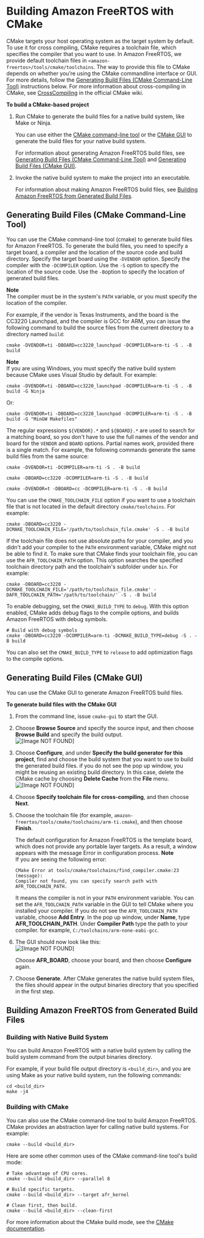 # Building Amazon FreeRTOS with CMake<a name="building-cmake"></a>

CMake targets your host operating system as the target system by default\. To use it for cross compiling, CMake requires a toolchain file, which specifies the compiler that you want to use\. In Amazon FreeRTOS, we provide default toolchain files in `<amazon-freertos>/tools/cmake/toolchains`\. The way to provide this file to CMake depends on whether you’re using the CMake commandline interface or GUI\. For more details, follow the [Generating Build Files \(CMake Command\-Line Tool\)](#cmake-gen-cli) instructions below\. For more information about cross\-compiling in CMake, see [CrossCompiling](https://gitlab.kitware.com/cmake/community/wikis/doc/cmake/CrossCompiling) in the official CMake wiki\.

**To build a CMake\-based project**

1. Run CMake to generate the build files for a native build system, like Make or Ninja\.

   You can use either the [CMake command\-line tool](https://cmake.org/cmake/help/latest/manual/cmake.1.html) or the [CMake GUI](https://cmake.org/cmake/help/latest/manual/cmake-gui.1.html) to generate the build files for your native build system\.

   For information about generating Amazon FreeRTOS build files, see [Generating Build Files \(CMake Command\-Line Tool\)](#cmake-gen-cli) and [Generating Build Files \(CMake GUI\)](#cmake-gen-gui)\.

1. Invoke the native build system to make the project into an executable\.

   For information about making Amazon FreeRTOS build files, see [Building Amazon FreeRTOS from Generated Build Files](#cmake-build)\.

## Generating Build Files \(CMake Command\-Line Tool\)<a name="cmake-gen-cli"></a>

You can use the CMake command\-line tool \(cmake\) to generate build files for Amazon FreeRTOS\. To generate the build files, you need to specify a target board, a compiler and the location of the source code and build directory\. Specify the target board using the `-DVENDOR` option\. Specify the compiler with the `-DCOMPILER` option\. Use the `-S` option to specify the location of the source code\. Use the `-B`option to specify the location of generated build files\.

**Note**  
The compiler must be in the system's `PATH` variable, or you must specify the location of the compiler\.

For example, if the vendor is Texas Instruments, and the board is the CC3220 Launchpad, and the compiler is GCC for ARM, you can issue the following command to build the source files from the current directory to a directory named `build`:

```
cmake -DVENDOR=ti -DBOARD=cc3220_launchpad -DCOMPILER=arm-ti -S . -B build
```

**Note**  
If you are using Windows, you must specify the native build system because CMake uses Visual Studio by default\. For example:  

```
cmake -DVENDOR=ti -DBOARD=cc3220_launchpad -DCOMPILER=arm-ti -S . -B build -G Ninja
```
Or:  

```
cmake -DVENDOR=ti -DBOARD=cc3220_launchpad -DCOMPILER=arm-ti -S . -B build -G "MinGW Makefiles"
```

The regular expressions `${VENDOR}.*` and `${BOARD}.*` are used to search for a matching board, so you don't have to use the full names of the vendor and board for the `VENDOR` and `BOARD` options\. Partial names work, provided there is a single match\. For example, the following commands generate the same build files from the same source:

```
cmake -DVENDOR=ti -DCOMPILER=arm-ti -S . -B build
```

```
cmake -DBOARD=cc3220 -DCOMPILER=arm-ti -S . -B build
```

```
cmake -DVENDOR=t -DBOARD=cc -DCOMPILER=arm-ti -S . -B build
```

You can use the `CMAKE_TOOLCHAIN_FILE` option if you want to use a toolchain file that is not located in the default directory `cmake/toolchains`\. For example:

```
cmake -DBOARD=cc3220 -DCMAKE_TOOLCHAIN_FILE='/path/to/toolchain_file.cmake' -S . -B build
```

If the toolchain file does not use absolute paths for your compiler, and you didn't add your compiler to the `PATH` environment variable, CMake might not be able to find it\. To make sure that CMake finds your toolchain file, you can use the `AFR_TOOLCHAIN_PATH` option\. This option searches the specified toolchain directory path and the toolchain's subfolder under `bin`\. For example:

```
cmake -DBOARD=cc3220 -DCMAKE_TOOLCHAIN_FILE='/path/to/toolchain_file.cmake' -DAFR_TOOLCHAIN_PATH='/path/to/toolchain/' -S . -B build
```

To enable debugging, set the `CMAKE_BUILD_TYPE` to `debug`\. With this option enabled, CMake adds debug flags to the compile options, and builds Amazon FreeRTOS with debug symbols\.

```
# Build with debug symbols
cmake -DBOARD=cc3220 -DCOMPILER=arm-ti -DCMAKE_BUILD_TYPE=debug -S . -B build
```

You can also set the `CMAKE_BUILD_TYPE` to `release` to add optimization flags to the compile options\.

## Generating Build Files \(CMake GUI\)<a name="cmake-gen-gui"></a>

You can use the CMake GUI to generate Amazon FreeRTOS build files\.

**To generate build files with the CMake GUI**

1. From the command line, issue `cmake-gui` to start the GUI\.

1. Choose **Browse Source** and specify the source input, and then choose **Browse Build** and specify the build output\.  
![\[Image NOT FOUND\]](http://docs.aws.amazon.com/freertos/latest/userguide/images/cmake-gui1.png)

1. Choose **Configure**, and under **Specify the build generator for this project**, find and choose the build system that you want to use to build the generated build files\. if you do not see the pop up window, you might be reusing an existing build directory\. In this case, delete the CMake cache by choosing **Delete Cache** from the **File** menu\.  
![\[Image NOT FOUND\]](http://docs.aws.amazon.com/freertos/latest/userguide/images/cmake-gui2.png)

1. Choose **Specify toolchain file for cross\-compiling**, and then choose **Next**\.

1. Choose the toolchain file \(for example, `amazon-freertos/tools/cmake/toolchains/arm-ti.cmake`\), and then choose **Finish**\.

   The default configuration for Amazon FreeRTOS is the template board, which does not provide any portable layer targets\. As a result, a window appears with the message Error in configuration process\.
**Note**  
If you are seeing the following error:  

   ```
   CMake Error at tools/cmake/toolchains/find_compiler.cmake:23 (message):
   Compiler not found, you can specify search path with AFR_TOOLCHAIN_PATH.
   ```

   It means the compiler is not in your `PATH` environment variable\. You can set the `AFR_TOOLCHAIN_PATH` variable in the GUI to tell CMake where you installed your compiler\. If you do not see the `AFR_TOOLCHAIN_PATH` variable, choose **Add Entry**\. In the pop up window, under **Name**, type **AFR\_TOOLCHAIN\_PATH**\. Under **Compiler Path** type the path to your compiler\. for example, `C:/toolchains/arm-none-eabi-gcc`\.

1. The GUI should now look like this:  
![\[Image NOT FOUND\]](http://docs.aws.amazon.com/freertos/latest/userguide/images/cmake-gui3.png)

   Choose **AFR\_BOARD**, choose your board, and then choose **Configure** again\.

1. Choose **Generate**\. After CMake generates the native build system files, the files should appear in the output binaries directory that you specified in the first step\.

## Building Amazon FreeRTOS from Generated Build Files<a name="cmake-build"></a>

### Building with Native Build System<a name="gsg-cmake-native"></a>

You can build Amazon FreeRTOS with a native build system by calling the build system command from the output binaries directory\.

For example, if your build file output directory is `<build_dir>`, and you are using Make as your native build system, run the following commands:

```
cd <build_dir>
make -j4
```

### Building with CMake<a name="gsg-cmake-build"></a>

You can also use the CMake command\-line tool to build Amazon FreeRTOS\. CMake provides an abstraction layer for calling native build systems\. For example:

```
cmake --build <build_dir>
```

Here are some other common uses of the CMake command\-line tool's build mode:

```
# Take advantage of CPU cores.
cmake --build <build_dir> --parallel 8
```

```
# Build specific targets.
cmake --build <build_dir> --target afr_kernel
```

```
# Clean first, then build.
cmake --build <build_dir> --clean-first
```

For more information about the CMake build mode, see the [CMake documentation](https://cmake.org/cmake/help/latest/manual/cmake.1.html#build-tool-mode)\.